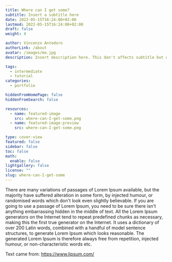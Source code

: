```yaml
---
title: Where can I get some?
subtitle: Insert a subtitle here
date: 2022-05-15T16:24:00+02:00
lastmod: 2022-05-15T16:24:00+02:00
draft: false
weight: 4

author: Vincenzo Antedoro
authorLink: /about
avatar: /images/me.jpg
description: Insert description here. This don't affects subtitle but only html internals

tags:
  - intermediate
  - tutorial
categories:
  - portfolio

hiddenFromHomePage: false
hiddenFromSearch: false

resources:
  - name: featured-image
    src: where-can-I-get-some.png
  - name: featured-image-preview
    src: where-can-I-get-some.png

type: cover-view
featured: false
sidebar: false
toc: false
math:
  enable: false
lightgallery: false
license: ""
slug: where-can-I-get-some
---
```


There are many variations of passages of Lorem Ipsum available, but the majority have suffered alteration in some form, by injected humour, or randomised words which don't look even slightly believable. If you are going to use a passage of Lorem Ipsum, you need to be sure there isn't anything embarrassing hidden in the middle of text. All the Lorem Ipsum generators on the Internet tend to repeat predefined chunks as necessary, making this the first true generator on the Internet. It uses a dictionary of over 200 Latin words, combined with a handful of model sentence structures, to generate Lorem Ipsum which looks reasonable. The generated Lorem Ipsum is therefore always free from repetition, injected humour, or non-characteristic words etc.

Text came from: https://www.lipsum.com/